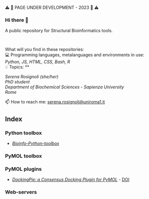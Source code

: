  :warning: :wrench: PAGE UNDER DEVELOPMENT - 2023 :wrench: :warning:


### Hi there 👋

A public repository for Structural Bioinformatics tools.

<br />

What will you find in these repositories: <br />
:computer: Programming languages, metalanguages and environments in use: *Python, JS, HTML, CSS, Bash, R* <br />
:bulb: Topics: **

*Serena Rosignoli (she/her) <br />
PhD student <br />
Department of Biochemical Sciences - Sapienza University <br />
Rome <br />*


📫 How to reach me: serena.rosignoli@uniroma1.it


## Index

### Python toolbox
- [*Bioinfo-Python-toolbox*](https://github.com/SerenaRosi/Bioinfo-Python-toolbox)

### PyMOL toolbox

### PyMOL plugins

- [*DockingPie: a Consensus Docking Plugin for PyMOL*](https://github.com/paiardin/DockingPie) - [DOI](https://doi.org/10.1093/bioinformatics/btac452 "Rosignoli et al., Bioinformatics, 2022")

### Web-servers


